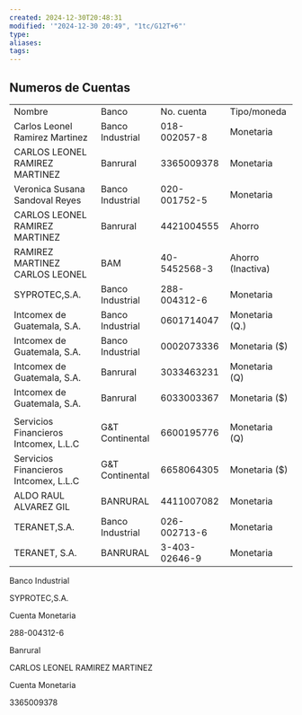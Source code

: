 ```yaml
---
created: 2024-12-30T20:48:31
modified: '"2024-12-30 20:49", "1tc/G12T+6"'
type: 
aliases: 
tags: 
---
```




## Numeros de Cuentas

|                                       |                  |               |                   |
| ------------------------------------- | ---------------- | ------------- | ----------------- |
| Nombre                                | Banco            | No. cuenta    | Tipo/moneda       |
| Carlos Leonel Ramirez Martinez        | Banco Industrial | 018-002057-8  | Monetaria         |
| CARLOS LEONEL RAMIREZ MARTINEZ        | Banrural         | 3365009378    | Monetaria         |
| Veronica Susana Sandoval Reyes        | Banco Industrial | 020-001752-5  | Monetaria         |
| CARLOS LEONEL RAMIREZ MARTINEZ        | Banrural         | 4421004555    | Ahorro            |
| RAMIREZ MARTINEZ CARLOS LEONEL        | BAM              | 40-5452568-3  | Ahorro (Inactiva) |
| SYPROTEC,S.A.                         | Banco Industrial | 288-004312-6  | Monetaria         |
| Intcomex de Guatemala, S.A.           | Banco Industrial | 0601714047    | Monetaria (Q.)    |
| Intcomex de Guatemala, S.A.           | Banco Industrial | 0002073336    | Monetaria ($)     |
| Intcomex de Guatemala, S.A.           | Banrural         | 3033463231    | Monetaria (Q)     |
| Intcomex de Guatemala, S.A.           | Banrural         | 6033003367    | Monetaria ($)     |
|                                       |                  |               |                   |
| Servicios Financieros Intcomex, L.L.C | G&T Continental  | 6600195776    | Monetaria (Q)     |
| Servicios Financieros Intcomex, L.L.C | G&T Continental  | 6658064305    | Monetaria ($)     |
| ALDO RAUL ALVAREZ GIL                 | BANRURAL         | 4411007082    | Monetaria         |
| TERANET,S.A.                          | Banco Industrial | 026-002713-6  | Monetaria         |
| TERANET, S.A.                         | BANRURAL         | 3-403-02646-9 | Monetaria         |

Banco Industrial 

SYPROTEC,S.A. 

Cuenta Monetaria 

288-004312-6 

Banrural 

CARLOS LEONEL RAMIREZ MARTINEZ 

Cuenta Monetaria 

3365009378